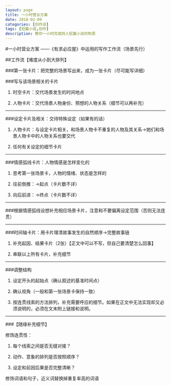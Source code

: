 ```yaml
---
layout: page
title: 一小时营业方案
date: 2018-02-09
categories: [创作谈]
tags: [短篇小说,创作]
description: 教你一小时完成同人短篇小说的构思
---
```



#一小时营业方案
——《有求必应屋》中运用的写作工作流（场景先行）

##工作流【难度从小到大排列】

###第一张卡片：把完整的场景写出来，成为一张卡片（尽可能写详细）

###写与该场景相关的卡片

1. 时空卡片：交代场景发生的时间地点

2. 人物卡片：交代场景人物身份、预想的人物关系（细节可以再补充）
- - - - --
###设定卡片及相关：交待特殊设定（如果有的话）

1. 人物卡片：与设定卡片相关，和场景人物卡不重复的人物及其关系→她们和场景人物卡中的人物关系也要交代

2. 任何有关设定的细节卡片
- - - - --

###情感弧线卡片：人物情感是怎样变化的

1. 思考第一张场景卡，人物的情绪、状态是怎样的

2. 往前倒推：→起点（卡片数不详）

3. 向后前进：→终点（卡片数不详）

- - - - -
###根据情感弧线设想补充相应场景卡片，注意和不要偏离设定范围（否则无法连贯）
- - - - -

###时间轴卡片：用卡片理清故事发生的自然顺序→完整故事链

1. 补充起因、结果卡片（2张）【正文中可以不写，但自己要清楚怎么回事】

2. 串联以上所有卡片，补充细节

- - - - --

###调整结构

1. 设定开头的起始点（确认叙述的基准时间点）

2. 确认视角（一般和第一张场景卡保持一致）

3. 按连贯线索的方法排列，补充需要呼应的细节。如果在正文中无法实现却又必须说明的，必须在文末附上链接和说明。
- - - - -

###【随缘补充细节】

修饰连贯性：

1. 每个线索之间是否无缝对接？

2. 动作、意象的排列是否按照顺序？

3. 设定和前因后果是否完整清晰？

修饰词语和句子，近义词替换掉重复率高的词语
